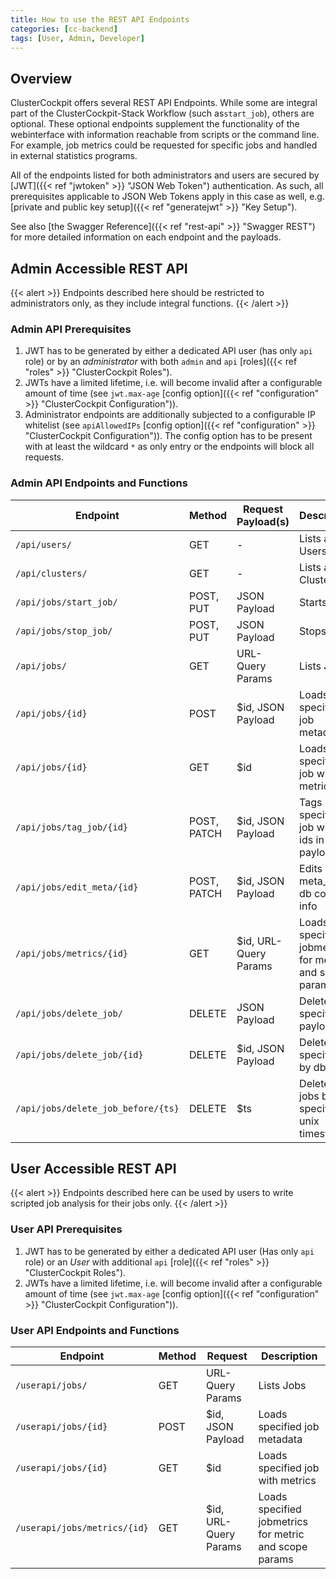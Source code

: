 ```yaml
---
title: How to use the REST API Endpoints
categories: [cc-backend]
tags: [User, Admin, Developer]
---
```


## Overview

ClusterCockpit offers several REST API Endpoints. While some are integral part of the ClusterCockpit-Stack Workflow (such as`start_job`), others are optional.
These optional endpoints supplement the functionality of the webinterface with information reachable from scripts or the command line. For example, job metrics could be requested for specific jobs and handled in external statistics programs.

All of the endpoints listed for both administrators and users are secured by [JWT]({{< ref "jwtoken" >}} "JSON Web Token") authentication. As such, all prerequisites applicable to JSON Web Tokens apply in this case as well, e.g. [private and public key setup]({{< ref "generatejwt" >}} "Key Setup").

See also [the Swagger Reference]({{< ref "rest-api" >}} "Swagger REST") for more detailed information on each endpoint and the payloads.

## Admin Accessible REST API

{{< alert >}}
Endpoints described here should be restricted to administrators only, as they include integral functions.
{{< /alert >}}

### Admin API Prerequisites

1. JWT has to be generated by either a dedicated API user (has only `api` role) or by an *administrator* with both `admin` and `api` [roles]({{< ref "roles" >}} "ClusterCockpit Roles").
2. JWTs have a limited lifetime, i.e. will become invalid after a configurable amount of time (see `jwt.max-age` [config option]({{< ref "configuration" >}} "ClusterCockpit Configuration")).
3. Administrator endpoints are additionally subjected to a configurable IP whitelist (see `apiAllowedIPs` [config option]({{< ref "configuration" >}} "ClusterCockpit Configuration")). The config option has to be present with at least the wildcard `*` as only entry or the endpoints will block all requests.

### Admin API Endpoints and Functions

| Endpoint | Method | Request Payload(s) | Description |
|----------|--------|---------|-------------|
| `/api/users/`                 | GET         | - | Lists all Users |
| `/api/clusters/`              | GET         | - | Lists all Clusters |
| `/api/jobs/start_job/`        | POST, PUT   | JSON Payload | Starts Job |
| `/api/jobs/stop_job/`         | POST, PUT   | JSON Payload | Stops Jobs |
| `/api/jobs/`                  | GET         | URL-Query Params | Lists Jobs |
| `/api/jobs/{id}`              | POST        | $id, JSON Payload | Loads specified job metadata |
| `/api/jobs/{id}`              | GET         | $id | Loads specified job with metrics |
| `/api/jobs/tag_job/{id}`      | POST, PATCH | $id, JSON Payload | Tags specified job with tag ids in payload |
| `/api/jobs/edit_meta/{id}`    | POST, PATCH | $id, JSON Payload | Edits meta_data db colums info |
| `/api/jobs/metrics/{id}`      | GET         | $id, URL-Query Params | Loads specified jobmetrics for metric and scope params |
| `/api/jobs/delete_job/`       | DELETE      | JSON Payload | Deletes job specified in payload |
| `/api/jobs/delete_job/{id}`   | DELETE      | $id, JSON Payload | Deletes job specified by db id |
| `/api/jobs/delete_job_before/{ts}` | DELETE | $ts | Deletes all jobs before specified unix timestamp |

## User Accessible REST API

{{< alert >}}
Endpoints described here can be used by users to write scripted job analysis for their jobs only.
{{< /alert >}}

### User API Prerequisites

1. JWT has to be generated by either a dedicated API user (Has only `api` role) or an *User* with additional `api` [role]({{< ref "roles" >}} "ClusterCockpit Roles").
2. JWTs have a limited lifetime, i.e. will become invalid after a configurable amount of time (see `jwt.max-age` [config option]({{< ref "configuration" >}} "ClusterCockpit Configuration")).

### User API Endpoints and Functions

| Endpoint | Method | Request | Description |
|----------|--------|---------|-------------|
| `/userapi/jobs/`                  | GET         | URL-Query Params | Lists Jobs |
| `/userapi/jobs/{id}`              | POST        | $id, JSON Payload | Loads specified job metadata |
| `/userapi/jobs/{id}`              | GET         | $id | Loads specified job with metrics |
| `/userapi/jobs/metrics/{id}`      | GET         | $id, URL-Query Params | Loads specified jobmetrics for metric and scope params |
